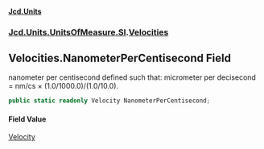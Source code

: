 #### [Jcd.Units](index 'index')
### [Jcd.Units.UnitsOfMeasure.SI](Jcd.Units.UnitsOfMeasure.SI 'Jcd.Units.UnitsOfMeasure.SI').[Velocities](Velocities 'Jcd.Units.UnitsOfMeasure.SI.Velocities')

## Velocities.NanometerPerCentisecond Field

nanometer per centisecond defined such that: micrometer per decisecond = nm/cs × (1.0/1000.0)/(1.0/10.0).

```csharp
public static readonly Velocity NanometerPerCentisecond;
```

#### Field Value
[Velocity](Velocity 'Jcd.Units.UnitTypes.Velocity')